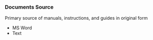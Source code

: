 ### Documents Source
Primary source of manuals, instructions, and guides in original form
* MS Word
* Text

